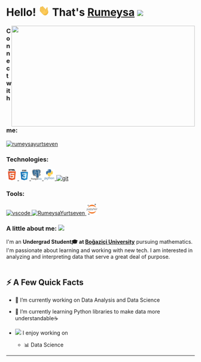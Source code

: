 <h1> Hello! <img src="https://raw.githubusercontent.com/ABSphreak/ABSphreak/master/gifs/Hi.gif" width="30px"> That's <a href="https://github.com/rumeysayurtseven">Rumeysa</a> <img src="https://emojis.slackmojis.com/emojis/images/1531849430/4246/blob-sunglasses.gif?1531849430" width="30px"></h1>
</h1>
<img width="490" height="270" src="https://media.giphy.com/media/9B8wYztAoe1zO/source.gif" align=right>
<h3 align="left">Connect with me:</h3>
<p align="left">
<a href="https://www.linkedin.com/in/rumeysayurtseven/" target="blank"><img align="center" src="https://velanovascular.com/wp-content/uploads/2020/06/LinkedIn.png" alt="rumeysayurtseven" height="30" width="30" /></a>
</p>

<h3 align="left">Technologies:</h3>
<p align="left"> 
<a href="https://www.w3.org/html/" target="_blank"> <img src="https://raw.githubusercontent.com/devicons/devicon/master/icons/html5/html5-original-wordmark.svg" alt="html5" width="30" height="30"/> </a> 
<a href="https://www.w3schools.com/css/" target="_blank"> <img src="https://raw.githubusercontent.com/devicons/devicon/master/icons/css3/css3-original-wordmark.svg" alt="css3" width="28" height="28"/> </a> 
<a href="https://www.postgresql.org" target="_blank"> <img src="https://raw.githubusercontent.com/devicons/devicon/master/icons/postgresql/postgresql-original-wordmark.svg" alt="postgresql" width="30" height="30"/> </a>
<a href="https://www.python.org" target="_blank"> <img src="https://raw.githubusercontent.com/devicons/devicon/master/icons/python/python-original-wordmark.svg" alt="python" width="30" height="30"/> </a>
<a href="https://git-scm.com/" target="_blank"> <img src="https://www.vectorlogo.zone/logos/git-scm/git-scm-icon.svg" alt="git" width="30" height="30"/> </a>

<h3 align="left">Tools:</h3>
<a href="https://code.visualstudio.com/" target="_blank"> <img src="https://upload.wikimedia.org/wikipedia/commons/thumb/9/9a/Visual_Studio_Code_1.35_icon.svg/1024px-Visual_Studio_Code_1.35_icon.svg.png" alt="vscode" width="30" height="30"/> </a>
<a href="https://app.patika.dev/rumeysayurtseven" target="blank"><img src="https://uploads-ssl.webflow.com/6097e0eca1e87557da031fef/609859a191abe5d64b17fed3_Patika%20logo.png" alt="RumeysaYurtseven" height="30" width="30" /> </a>
<a href="https://www.jupyter.org" target="_blank"> <img src="https://raw.githubusercontent.com/devicons/devicon/master/icons/jupyter/jupyter-original-wordmark.svg" alt="jupyter" width="30" height="30"/> </a>

</p>

### A little about me:  <img src="https://media.giphy.com/media/VgCDAzcKvsR6OM0uWg/giphy.gif" width="50"> 
I'm an **Undergrad Student🎓 at [Boğaziçi University](http://www.boun.edu.tr)** pursuing mathematics. I'm passionate about learning and working with new tech. I am interested in analyzing and interpreting data that serve a great deal of purpose. <br/><br/>




## ⚡️ A Few Quick Facts

- 🔭 I’m currently working on Data Analysis and Data Science
- 🌱 I’m currently learning Python libraries to make data more understandable☕


- <img src="https://media.giphy.com/media/WUlplcMpOCEmTGBtBW/giphy.gif" width="30">  I enjoy working on
  - 📊 Data Science



</details>

<!-- 
 github actions
python
-->
<hr/>




<!--
**rumeysayurtseven/rumeysayurtseven** is a ✨ _special_ ✨ repository because its `README.md` (this file) appears on your GitHub profile.

Here are some ideas to get you started:

- 🔭 I’m currently working on ...
- 🌱 I’m currently learning ...
- 👯 I’m looking to collaborate on ...
- 🤔 I’m looking for help with ...
- 💬 Ask me about ...
- 📫 How to reach me: ...
- 😄 Pronouns: ...
- ⚡ Fun fact: ...
-->
